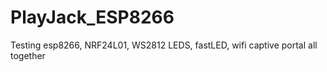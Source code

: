 # PlayJack_ESP8266
Testing esp8266, NRF24L01, WS2812 LEDS, fastLED, wifi captive portal all together
